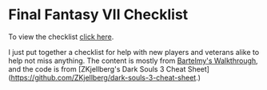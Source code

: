 # Final Fantasy VII Checklist

To view the checklist [click here](https://basmith7.github.io/ffvii-checklist/).

I just put together a checklist for help with new players and veterans alike to help not miss anything. The content is mostly from [Bartelmy's Walkthrough](http://ryuninadeis.blogspot.com/2015/02/final-fantasy-vii-spoiler-free-item.html), and the code is from [ZKjellberg's Dark Souls 3 Cheat Sheet] (https://github.com/ZKjellberg/dark-souls-3-cheat-sheet.)
